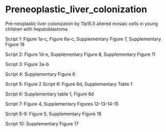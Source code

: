 # Preneoplastic_liver_colonization

Pre-neoplastic liver colonization by 11p15.5 altered mosaic cells in young children with hepatoblastoma

Script 1: Figure 1a-c, Figure 6a-c, Supplementary Figure 7, Supplementary Figure 18

Script 2: Figure 1d-e, Supplementary Figure 8, Supplementary Figure 11 

Script 3: Figure 3a-b 

Script 4: Supplementary Figure 6 

Script 5: Figure 2 Script 6: Figure 6d, Supplementary Table 1 

Script 6: Supplementary table 1, Figure 6d

Script 7: Figure 4, Supplementary Figures 12-13-14-15 

Script 8-9: Figure 5, Supplementary Figure 16

Script 10: Supplementary Figure 17
